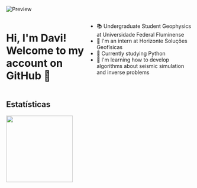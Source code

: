 ![Preview](https://cdn.discordapp.com/attachments/581156177199628300/1213353658348077057/kazusacrop.jpg?ex=65f52aa7&is=65e2b5a7&hm=5ca61493ddbeba8749c81ef80580c0a946b5bca923601bb34028501754c550dc&)

<div style="display: flex; width: 100%;">
    <h1>Hi, I'm Davi! <br> Welcome to my account on GitHub 👋</h1>
    <ul>
        <li> 
            📚 Undergraduate Student Geophysics at Universidade Federal Fluminense
        </li>
        <li>
           🚀 I'm an intern at Horizonte Soluções Geofísicas
        </li>
        <li>
            🐍 Currently studying Python
        </li>
        <li>
           🗻 I'm learning how to develop algorithms about seismic simulation and inverse problems
        </li>
    </ul>
</div>

## Estatísticas
<div>
    <img loading="lazy" height="180em" src="https://github-readme-stats.vercel.app/api/top-langs/?username=davimgeo&layout=compact&langs_count=7&theme=material-palenight"/>    
</div>
